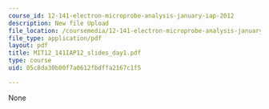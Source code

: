 ```yaml
---
course_id: 12-141-electron-microprobe-analysis-january-iap-2012
description: New file Upload
file_location: /coursemedia/12-141-electron-microprobe-analysis-january-iap-2012/05c8da30b00f7a0612fbdffa2167c1f5_MIT12_141IAP12_slides_day1.pdf
file_type: application/pdf
layout: pdf
title: MIT12_141IAP12_slides_day1.pdf
type: course
uid: 05c8da30b00f7a0612fbdffa2167c1f5

---
```

None